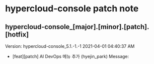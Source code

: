 # hypercloud-console patch note
## hypercloud-console_[major].[minor].[patch].[hotfix]
Version: hypercloud-console_5.1.-1.-1
2021-04-01  04:40:37 AM
- [feat][patch] AI DevOps 메뉴 추가 (hyejin_park) 
    Message: 